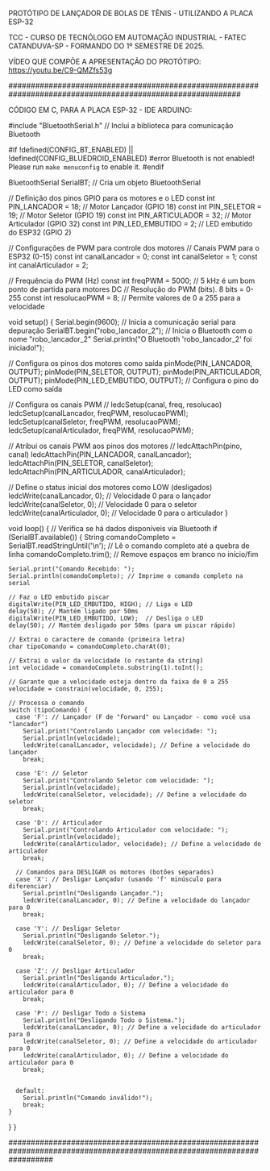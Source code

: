 PROTÓTIPO DE LANÇADOR DE BOLAS DE TÊNIS - UTILIZANDO A PLACA ESP-32

TCC - CURSO DE TECNÓLOGO EM AUTOMAÇÃO INDUSTRIAL - FATEC CATANDUVA-SP - FORMANDO DO 1º SEMESTRE DE 2025.

VÍDEO QUE COMPÕE A APRESENTAÇÃO DO PROTÓTIPO: https://youtu.be/C9-QMZfs53g 


############################################################################################################


CÓDIGO EM C, PARA A PLACA ESP-32 - IDE ARDUINO:

#include "BluetoothSerial.h" // Inclui a biblioteca para comunicação Bluetooth

#if !defined(CONFIG_BT_ENABLED) || !defined(CONFIG_BLUEDROID_ENABLED)
#error Bluetooth is not enabled! Please run `make menuconfig` to enable it.
#endif

BluetoothSerial SerialBT; // Cria um objeto BluetoothSerial

// Definição dos pinos GPIO para os motores e o LED
const int PIN_LANCADOR = 18;  // Motor Lançador (GPIO 18)
const int PIN_SELETOR = 19;   // Motor Seletor (GPIO 19)
const int PIN_ARTICULADOR = 32; // Motor Articulador (GPIO 32)
const int PIN_LED_EMBUTIDO = 2; // LED embutido do ESP32 (GPIO 2)

// Configurações de PWM para controle dos motores
// Canais PWM para o ESP32 (0-15)
const int canalLancador = 0;
const int canalSeletor = 1;
const int canalArticulador = 2;

// Frequência do PWM (Hz)
const int freqPWM = 5000; // 5 kHz é um bom ponto de partida para motores DC
// Resolução do PWM (bits). 8 bits = 0-255
const int resolucaoPWM = 8; // Permite valores de 0 a 255 para a velocidade

void setup() {
  Serial.begin(9600); // Inicia a comunicação serial para depuração
  SerialBT.begin("robo_lancador_2"); // Inicia o Bluetooth com o nome "robo_lancador_2"
  Serial.println("O Bluetooth 'robo_lancador_2' foi iniciado!");

  // Configura os pinos dos motores como saída
  pinMode(PIN_LANCADOR, OUTPUT);
  pinMode(PIN_SELETOR, OUTPUT);
  pinMode(PIN_ARTICULADOR, OUTPUT);
  pinMode(PIN_LED_EMBUTIDO, OUTPUT); // Configura o pino do LED como saída

  // Configura os canais PWM
  // ledcSetup(canal, freq, resolucao)
  ledcSetup(canalLancador, freqPWM, resolucaoPWM);
  ledcSetup(canalSeletor, freqPWM, resolucaoPWM);
  ledcSetup(canalArticulador, freqPWM, resolucaoPWM);

  // Atribui os canais PWM aos pinos dos motores
  // ledcAttachPin(pino, canal)
  ledcAttachPin(PIN_LANCADOR, canalLancador);
  ledcAttachPin(PIN_SELETOR, canalSeletor);
  ledcAttachPin(PIN_ARTICULADOR, canalArticulador);

  // Define o status inicial dos motores como LOW (desligados)
  ledcWrite(canalLancador, 0);   // Velocidade 0 para o lançador
  ledcWrite(canalSeletor, 0);    // Velocidade 0 para o seletor
  ledcWrite(canalArticulador, 0); // Velocidade 0 para o articulador
}

void loop() {
  // Verifica se há dados disponíveis via Bluetooth
  if (SerialBT.available()) {
    String comandoCompleto = SerialBT.readStringUntil('\n'); // Lê o comando completo até a quebra de linha
    comandoCompleto.trim(); // Remove espaços em branco no início/fim

    Serial.print("Comando Recebido: ");
    Serial.println(comandoCompleto); // Imprime o comando completo na serial

    // Faz o LED embutido piscar
    digitalWrite(PIN_LED_EMBUTIDO, HIGH); // Liga o LED
    delay(50); // Mantém ligado por 50ms
    digitalWrite(PIN_LED_EMBUTIDO, LOW);  // Desliga o LED
    delay(50); // Mantém desligado por 50ms (para um piscar rápido)

    // Extrai o caractere de comando (primeira letra)
    char tipoComando = comandoCompleto.charAt(0);

    // Extrai o valor da velocidade (o restante da string)
    int velocidade = comandoCompleto.substring(1).toInt();

    // Garante que a velocidade esteja dentro da faixa de 0 a 255
    velocidade = constrain(velocidade, 0, 255);

    // Processa o comando
    switch (tipoComando) {
      case 'F': // Lançador (F de "Forward" ou Lançador - como você usa "lancador")
        Serial.print("Controlando Lançador com velocidade: ");
        Serial.println(velocidade);
        ledcWrite(canalLancador, velocidade); // Define a velocidade do lançador
        break;

      case 'E': // Seletor
        Serial.print("Controlando Seletor com velocidade: ");
        Serial.println(velocidade);
        ledcWrite(canalSeletor, velocidade); // Define a velocidade do seletor
        break;

      case 'D': // Articulador
        Serial.print("Controlando Articulador com velocidade: ");
        Serial.println(velocidade);
        ledcWrite(canalArticulador, velocidade); // Define a velocidade do articulador
        break;

      // Comandos para DESLIGAR os motores (botões separados)
      case 'X': // Desligar Lançador (usando 'f' minúsculo para diferenciar)
        Serial.println("Desligando Lançador.");
        ledcWrite(canalLancador, 0); // Define a velocidade do lançador para 0
        break;

      case 'Y': // Desligar Seletor
        Serial.println("Desligando Seletor.");
        ledcWrite(canalSeletor, 0); // Define a velocidade do seletor para 0
        break;

      case 'Z': // Desligar Articulador
        Serial.println("Desligando Articulador.");
        ledcWrite(canalArticulador, 0); // Define a velocidade do articulador para 0
        break;

      case 'P': // Desligar Todo o Sistema
        Serial.println("Desligando Todo o Sistema.");
        ledcWrite(canalLancador, 0); // Define a velocidade do articulador para 0
        ledcWrite(canalSeletor, 0); // Define a velocidade do articulador para 0
        ledcWrite(canalArticulador, 0); // Define a velocidade do articulador para 0
        break;


      default:
        Serial.println("Comando inválido!");
        break;
    }
  }
}

##########################################################################################################################



